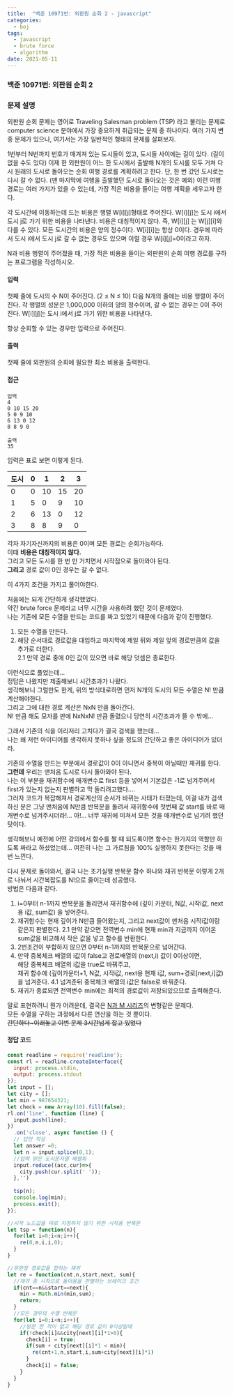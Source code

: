 ```yaml
---
title:  "백준 10971번: 외판원 순회 2 - javascript"
categories: 
  - boj
tags:
  - javascript
  - brute force
  - algorithm
date: 2021-05-11
---
```

### 백준 10971번: 외판원 순회 2

### 문제 설명 
외판원 순회 문제는 영어로 Traveling Salesman problem (TSP) 라고 불리는 문제로 computer science 분야에서 가장 중요하게 취급되는 문제 중 하나이다. 여러 가지 변종 문제가 있으나, 여기서는 가장 일반적인 형태의 문제를 살펴보자.

1번부터 N번까지 번호가 매겨져 있는 도시들이 있고, 도시들 사이에는 길이 있다. (길이 없을 수도 있다) 이제 한 외판원이 어느 한 도시에서 출발해 N개의 도시를 모두 거쳐 다시 원래의 도시로 돌아오는 순회 여행 경로를 계획하려고 한다. 단, 한 번 갔던 도시로는 다시 갈 수 없다. (맨 마지막에 여행을 출발했던 도시로 돌아오는 것은 예외) 이런 여행 경로는 여러 가지가 있을 수 있는데, 가장 적은 비용을 들이는 여행 계획을 세우고자 한다.

각 도시간에 이동하는데 드는 비용은 행렬 W[i][j]형태로 주어진다. W[i][j]는 도시 i에서 도시 j로 가기 위한 비용을 나타낸다. 비용은 대칭적이지 않다. 즉, W[i][j] 는 W[j][i]와 다를 수 있다. 모든 도시간의 비용은 양의 정수이다. W[i][i]는 항상 0이다. 경우에 따라서 도시 i에서 도시 j로 갈 수 없는 경우도 있으며 이럴 경우 W[i][j]=0이라고 하자.

N과 비용 행렬이 주어졌을 때, 가장 적은 비용을 들이는 외판원의 순회 여행 경로를 구하는 프로그램을 작성하시오.

 
#### 입력
첫째 줄에 도시의 수 N이 주어진다. (2 ≤ N ≤ 10) 다음 N개의 줄에는 비용 행렬이 주어진다. 각 행렬의 성분은 1,000,000 이하의 양의 정수이며, 갈 수 없는 경우는 0이 주어진다. W[i][j]는 도시 i에서 j로 가기 위한 비용을 나타낸다.

항상 순회할 수 있는 경우만 입력으로 주어진다.

#### 출력
첫째 줄에 외판원의 순회에 필요한 최소 비용을 출력한다.

#### 접근   
```
입력
4
0 10 15 20
5 0 9 10
6 13 0 12
8 8 9 0
```
```
출력
35
```   
입력은 표로 보면 이렇게 된다.   

|도시|0|1|2|3|
|-|-|-|-|-|
|0|0|10|15|20|
|1|5|0|9|10|
|2|6|13|0|12|
|3|8|8|9|0|   

각자 자기자신까지의 비용은 0이며 모든 경로는 순회가능하다.   
이떄 **비용은 대칭적이지 않다.**   
그리고 모든 도시를 한 번 만 거치면서 시작점으로 돌아와야 된다.   
**그리고** 경로 값이 0인 경우는 갈 수 없다.   

이 4가지 조건을 가지고 풀어야한다.   

처음에는 되게 간단하게 생각했었다.   
약간 brute force 문제라고 너무 시간을 사용하려 했던 것이 문제였다.   
나는 기존에 모든 수열을 만드는 코드를 짜고 있었기 때문에 다음과 같이 진행했다.   
1. 모든 수열을 만든다.   
2. 해당 순서대로 경로값을 대입하고 마지막에 제일 뒤와 제일 앞의 경로만큼의 값을 추가로 더한다.   
2.1 만약 경로 중에 0인 값이 있으면 바로 해당 덧셈은 종료한다.   

이런식으로 풀었는데...   
정답은 나왔지만 제출해보니 시간초과가 나왔다.   
생각해보니 그럴만도 한게, 위의 방식대로하면 먼저 N개의 도시의 모든 수열은 N! 만큼 계산해야한다.   
그리고 그에 대한 경로 계산은 NxN 만큼 돌아간다.   
N! 만큼 해도 모자를 판에 NxNxN! 만큼 돌렸으니 당연히 시간초과가 뜰 수 밖에...   

그래서 기존의 식을 이리저리 고치다가 결국 검색을 했는데...   
나는 왜 저런 아이디어를 생각하지 못하나 싶을 정도의 간단하고 좋은 아이디어가 있더라.   

기존의 수열을 만드는 부분에서 경로값이 0이 아니면서 중복이 아닐때만 재귀를 한다.   
**그런데** 우리는 맨처음 도시로 다시 돌아와야 된다.   
나는 이 부분을 재귀함수에 매개변수로 first 등을 넣어서 기본값은 -1로 넘겨주어서 first가 있는지 없는지 판별하고 막 돌리려고했다....   
그러자 코드가 복잡해져서 경로계산의 순서가 바뀌는 사태가 터졌는데, 이걸 내가 검색하신 분은 그냥 맨처음에 N만큼 반복문을 돌려서 재귀함수에 첫번째 값 start를 바로 매개변수로 넘겨주시더라!... 아!... 너무 재귀에 미쳐서 모든 것을 매개변수로 넘기려 했던 탓이다.   

생각해보니 예전에 어떤 강의에서 함수를 짤 때 되도록이면 함수는 한가지의 역할만 하도록 짜라고 하셨었는데... 여전히 나는 그 가르침을 100% 실행하지 못한다는 것을 매번 느낀다.   

다시 문제로 돌아와서, 결국 나는 초기실행 반복문 함수 하나와 재귀 반복문 이렇게 2개로 나눠서 시간복잡도를 N!으로 줄이는데 성공했다.   
방법은 다음과 같다.   

1. i=0부터 n-1까지 반복문을 돌리면서 재귀함수에 (깊이 카운터, N값, 시작i값, next용 i값, sum값) 을 넣어준다.   
2. 재귀함수는 현재 깊이가 N만큼 들어왔는지, 그리고 next값이 맨처음 시작i값이랑 같은지 판별한다.
2.1 만약 같으면 전역변수 min에 현재 min과 지금까지 이어온 sum값을 비교해서 작은 값을 넣고 함수를 반환한다.   
3. 2번조건이 부합하지 않으면 0부터 n-1까지의 반복문으로 넘어간다.   
4. 만약 중복체크 배열의 i값이 false고 경로배열의 (next,i) 값이 0이상이면,   
해당 중복체크 배열의 i값을 true로 바꿔주고,   
재귀 함수에 (깊이카운터+1, N값, 시작i값, next용 현재 i값, sum+경로[next,i]값) 을 넘겨준다.
4.1 넘겨준뒤 중복체크 배열의 i값은 false로 바꿔준다.   
5. 재귀가 종료되면 전역변수 min에는 최적의 경로값이 저장되있으므로 출력해준다.   

말로 표현하려니 뭔가 어려운데, 결국은 [ N과 M 시리즈](3-15649)의 변형같은 문제다.   
모든 수열을 구하는 과정에서 다른 연산을 하는 것 뿐이다.   
~~간단하다~이래놓고 이번 문제 3시간넘게 잡고 있었다~~   



#### 정답 코드
```js
const readline = require('readline');
const rl = readline.createInterface({
  input: process.stdin,
  output: process.stdout
});
let input = [];
let city = [];
let min = 987654321;
let check = new Array(10).fill(false);
rl.on('line', function (line) {
  input.push(line);
})
  .on('close', async function () {
  // 답안 작성
  let answer =0;  
  let n = input.splice(0,1);
  //입력 받은 도시문자열 배열화
  input.reduce((acc,cur)=>{
    city.push(cur.split(' '));
  },'')
  
  tsp(n);  
  console.log(min);
  process.exit();
});

//시작 노드값을 따로 지정하지 않기 위한 시작용 반복문
let tsp = function(n){
  for(let i=0;i<n;i++){
    re(0,n,i,i,0);  
  }  
}

//무한정 경로값을 합하는 재귀
let re = function(cnt,n,start,next, sum){
  //재귀 중 시작으로 돌아옴을 판별하는 브레이크 조건
  if(cnt==n&&start==next){    
    min = Math.min(min,sum);
    return;
  }
  //모든 경우의 수열 반복문
  for(let i=0;i<n;i++){
    //방문 한 적이 없고 해당 경로 값이 0이상일때
    if(!check[i]&&city[next][i]*1>0){   
      check[i] = true;
      if(sum + city[next][i]*1 < min){
        re(cnt+1,n,start,i,sum+city[next][i]*1)
      }
      check[i] = false;
    }
  }
}
```
